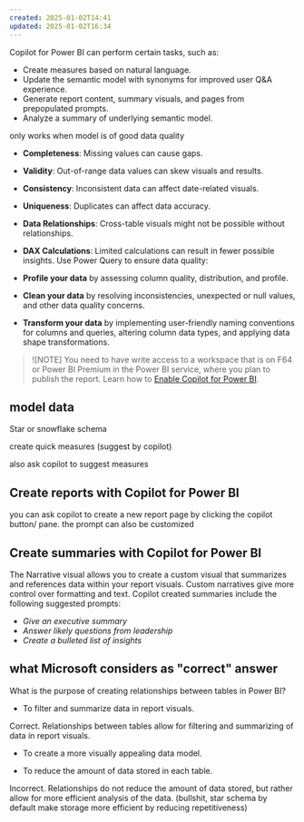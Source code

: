 ```yaml
---
created: 2025-01-02T14:41
updated: 2025-01-02T16:34
---
```

Copilot for Power BI can perform certain tasks, such as:

- Create measures based on natural language.
- Update the semantic model with synonyms for improved user Q&A experience.
- Generate report content, summary visuals, and pages from prepopulated prompts.
- Analyze a summary of underlying semantic model.

only works when model is of good data quality
- **Completeness**: Missing values can cause gaps.
- **Validity**: Out-of-range data values can skew visuals and results.
- **Consistency**: Inconsistent data can affect date-related visuals.
- **Uniqueness**: Duplicates can affect data accuracy.
- **Data Relationships**: Cross-table visuals might not be possible without relationships.
- **DAX Calculations**: Limited calculations can result in fewer possible insights.
Use Power Query to ensure data quality:

- **Profile your data** by assessing column quality, distribution, and profile.
- **Clean your data** by resolving inconsistencies, unexpected or null values, and other data quality concerns.
- **Transform your data** by implementing user-friendly naming conventions for columns and queries, altering column data types, and applying data shape transformations.

> ![NOTE]
> You need to have write access to a workspace that is on F64 or Power BI Premium in the Power BI service, where you plan to publish the report. Learn how to [Enable Copilot for Power BI](https://learn.microsoft.com/en-us/fabric/get-started/copilot-enable-fabric).

## model data
Star or snowflake schema

create quick measures (suggest by copilot)

also ask copilot to suggest measures

## Create reports with Copilot for Power BI
you can ask copilot to create a new report page by clicking the copilot button/ pane.
the prompt can also be customized

## Create summaries with Copilot for Power BI
The Narrative visual allows you to create a custom visual that summarizes and references data within your report visuals. Custom narratives give more control over formatting and text. Copilot created summaries include the following suggested prompts:

- _Give an executive summary_
- _Answer likely questions from leadership_
- _Create a bulleted list of insights_

## what Microsoft considers as "correct" answer
What is the purpose of creating relationships between tables in Power BI?

- To filter and summarize data in report visuals.

Correct. Relationships between tables allow for filtering and summarizing of data in report visuals.

- To create a more visually appealing data model.

- To reduce the amount of data stored in each table.

Incorrect. Relationships do not reduce the amount of data stored, but rather allow for more efficient analysis of the data.
(bullshit, star schema by default make storage more efficient by reducing repetitiveness)